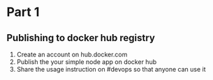 # Part 1

## Publishing to docker hub registry
1. Create an account on hub.docker.com
2. Publish the your simple node app on docker hub
3. Share the usage instruction on #devops so that anyone can use it
